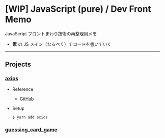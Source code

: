 # [WIP] JavaScript (pure) / Dev Front Memo

JavaScript フロントまわり技術の再整理用メモ

- **素** の JS メイン（なるべく）でコードを書いていく

---

## Projects

### [axios](https://github.com/miolab/js_pure_front/tree/master/axios)

- Reference

  - [GitHub](https://github.com/axios/axios)

- Setup

  ```terminal
  $ yarn add axios
  ```

### [guessing_card_game](https://github.com/miolab/js_pure_front/tree/master/guessing_card_game)
